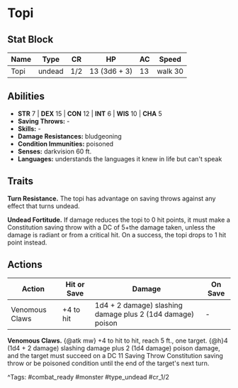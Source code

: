 # Topi

## Stat Block

| Name | Type | CR | HP | AC | Speed |
|------|------|----|----|----|-------|
| Topi | undead | 1/2 | 13 (3d6 + 3) | 13 | walk 30 |

## Abilities

- **STR** 7 | **DEX** 15 | **CON** 12 | **INT** 6 | **WIS** 10 | **CHA** 5
- **Saving Throws:** -  
- **Skills:** -  
- **Damage Resistances:** bludgeoning  
- **Condition Immunities:** poisoned  
- **Senses:** darkvision 60 ft.  
- **Languages:** understands the languages it knew in life but can't speak

## Traits

**Turn Resistance.** The topi has advantage on saving throws against any effect that turns undead.

**Undead Fortitude.** If damage reduces the topi to 0 hit points, it must make a Constitution saving throw with a DC of 5+the damage taken, unless the damage is radiant or from a critical hit. On a success, the topi drops to 1 hit point instead.


## Actions

| Action | Hit or Save | Damage | On Save |
|--------|--------------|--------|----------|
| Venomous Claws | +4 to hit | 1d4 + 2 damage) slashing damage plus 2 (1d4 damage) poison | - |

**Venomous Claws.** {@atk mw} +4 to hit to hit, reach 5 ft., one target. {@h}4 (1d4 + 2 damage) slashing damage plus 2 (1d4 damage) poison damage, and the target must succeed on a DC 11 Saving Throw Constitution saving throw or be poisoned condition until the end of the target's next turn.


^Tags: #combat_ready #monster #type_undead #cr_1/2